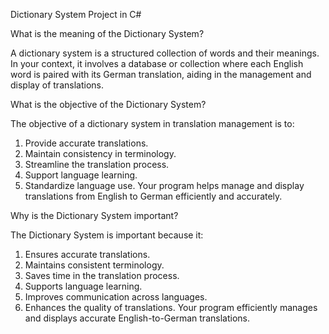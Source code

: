 Dictionary System Project in C# 

What is the meaning of the Dictionary System?

A dictionary system is a structured collection of words and their meanings. In your context, 
it involves a database or collection where each English word is paired with its German translation, 
aiding in the management and display of translations.

What is the objective of the Dictionary System?

The objective of a dictionary system in translation management is to:
1. Provide accurate translations.
2. Maintain consistency in terminology.
3. Streamline the translation process.
4. Support language learning.
5. Standardize language use.
Your program helps manage and display translations from English to German efficiently and accurately.

Why is the Dictionary System important?

The Dictionary System is important because it:
1. Ensures accurate translations.
2. Maintains consistent terminology.
3. Saves time in the translation process.
4. Supports language learning.
5. Improves communication across languages.
6. Enhances the quality of translations.
Your program efficiently manages and displays accurate English-to-German translations.
